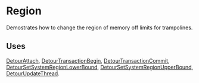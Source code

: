 Region
======

Demostrates how to change the region of memory off limits for
trampolines.

Uses
----

[DetourAttach](DetourAttach),
[DetourTransactionBegin](DetourTransactionBegin),
[DetourTransactionCommit](DetourTransactionCommit),
[DetourSetSystemRegionLowerBound](DetourSetSystemRegionLowerBound),
[DetourSetSystemRegionUpperBound](DetourSetSystemRegionUpperBound),
[DetourUpdateThread](DetourUpdateThread).
